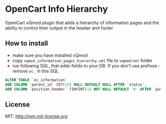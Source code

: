 OpenCart Info Hierarchy
=======================

OpenCart vQmod plugin that adds a hierarchy of information pages and the ability to control their output in the header and footer

How to install
--------------
* make sure you have installed vQmod
* copy ```vqmod_information_pages_hierarchy.xml``` file to ```vqmod/xml``` folder
* run following SQL, that adds fields to your DB. If you don't use prefixes - remove ```oc_``` in this SQL

```SQL
ALTER TABLE `oc_information`
ADD COLUMN `parent_id` INT(10) NULL DEFAULT NULL AFTER `status`,
ADD COLUMN `position_header` TINYINT(1) NOT NULL DEFAULT '0' AFTER `parent_id`;
```
License
-------
MIT: http://rem.mit-license.org
